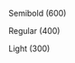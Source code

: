 <p class="cds--type-semibold">Semibold (600)</p>
<p class="cds--type-regular">Regular (400)</p>
<p class="cds--type-light">Light (300)</p>

